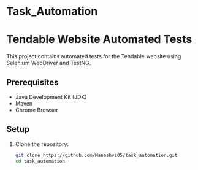 # Task_Automation
# Tendable Website Automated Tests

This project contains automated tests for the Tendable website using Selenium WebDriver and TestNG.

## Prerequisites

- Java Development Kit (JDK)
- Maven
- Chrome Browser

## Setup

1. Clone the repository:
   ```sh
   git clone https://github.com/Manashvi05/task_automation.git
   cd task_automation
